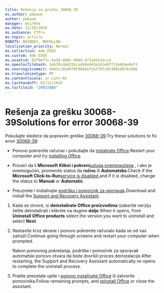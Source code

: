```yaml
---
title: Rešenja za grešku 30068-39
ms.author: pebaum
author: pebaum
manager: mnirkhe
ms.date: 12/19/2018
ms.audience: ITPro
ms.topic: article
ROBOTS: NOINDEX, NOFOLLOW
localization_priority: Normal
ms.collection: Adm_O365
ms.custom: Adm_O365
ms.assetid: 92f0ef7c-4a39-4885-994d-473a4d13accd
ms.openlocfilehash: 2eb29cda625bcae50e843e1dce87f13e4dae8ef3
ms.sourcegitcommit: dd43cc0a9470f98b8ef2a3787c823801d674c666
ms.translationtype: MT
ms.contentlocale: sr-Latn-RS
ms.lasthandoff: 02/12/2019
ms.locfileid: "29937886"
---
```

# <a name="solutions-for-error-30068-39"></a><span data-ttu-id="bd827-102">Rešenja za grešku 30068-39</span><span class="sxs-lookup"><span data-stu-id="bd827-102">Solutions for error 30068-39</span></span>

<span data-ttu-id="bd827-103">Pokušajte sledeće da popravim greške [30068-39](https://support.office.com/article/963ca3e4-217a-4c16-9c02-ff946548357b?wt.mc_id=Alchemy_ClientDIA):</span><span class="sxs-lookup"><span data-stu-id="bd827-103">Try these solutions to fix error [30068-39](https://support.office.com/article/963ca3e4-217a-4c16-9c02-ff946548357b?wt.mc_id=Alchemy_ClientDIA):</span></span>
  
- <span data-ttu-id="bd827-104">Ponovo pokrenite računar i pokušajte da [instalirate Office](https://portal.office.com/OLS/MySoftware.aspx).</span><span class="sxs-lookup"><span data-stu-id="bd827-104">Restart your computer and try [installing Office](https://portal.office.com/OLS/MySoftware.aspx).</span></span>
    
- <span data-ttu-id="bd827-105">Proveri da li **Microsoft Klikni i pokreni**[usluga onemogućena](https://support.office.com/article/963ca3e4-217a-4c16-9c02-ff946548357b?wt.mc_id=Alchemy_ClientDIA) , i ako je onemogućen, promenite status da **ručno** ili **Automatsko**.</span><span class="sxs-lookup"><span data-stu-id="bd827-105">Check if the **Microsoft Click-to-Run**[service is disabled ](https://support.office.com/article/963ca3e4-217a-4c16-9c02-ff946548357b?wt.mc_id=Alchemy_ClientDIA) and if it is disabled, change the status to **Manual** or **Automatic**.</span></span>
    
- <span data-ttu-id="bd827-106">Preuzmite i instalirajte [podršku i pomoćnik za oporavak](https://aka.ms/SARA-OfficeUninstall-Alchemy).</span><span class="sxs-lookup"><span data-stu-id="bd827-106">Download and install the [Support and Recovery Assistant](https://aka.ms/SARA-OfficeUninstall-Alchemy).</span></span>
    
1. <span data-ttu-id="bd827-107">Kada se otvore, iz **deinstalirate Office proizvodima** izaberite verziju želite deinstalirati i kliknite na dugme **dalje**.</span><span class="sxs-lookup"><span data-stu-id="bd827-107">When it opens, from **Uninstall Office products** select the version you want to uninstall and select **Next**.</span></span> 
    
2. <span data-ttu-id="bd827-108">Nastavite kroz ekrane i ponovo pokrenite računalo kada se od vas zatraži.</span><span class="sxs-lookup"><span data-stu-id="bd827-108">Continue going through screens and restart your computer when prompted.</span></span>
    
    <span data-ttu-id="bd827-109">Nakon ponovnog pokretanja, podrške i pomoćnik za oporavak automatski ponovo otvara da biste dovršili proces deinstalacije.</span><span class="sxs-lookup"><span data-stu-id="bd827-109">After restarting, the Support and Recovery Assistant automatically re-opens to complete the uninstall process.</span></span>
    
3. <span data-ttu-id="bd827-110">Pratite preostale upite i [ponovo instalirajte Office](https://portal.office.com/OLS/MySoftware.aspx) ili zatvorite pomoćnika.</span><span class="sxs-lookup"><span data-stu-id="bd827-110">Follow remaining prompts, and [reinstall Office](https://portal.office.com/OLS/MySoftware.aspx) or close the assistant.</span></span> 
    


